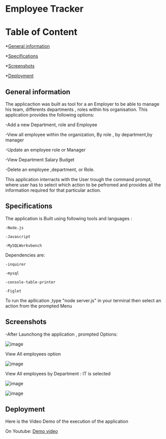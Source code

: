 # Employee Tracker

# Table of Content
*[General information](#general-information)

*[Specifications](#specifications)

*[Screenshots](#screenshots)

*[Deployment](#deployment)


## General information
The applicaction was built as tool for a an Employer  to be able to manage his team, differents departments , roles  within his organisation.
This application provides the following options:

-Add a new Department, role and Employee

-View all employee within the organization, By role , by department,by manager

-Update an employee role or Manager

-View Department Salary Budget

-Delete an employee ,department, or Role.

This application interracts with the User trough the command prompt, where user has to select which action to be pefromed and provides all the information required for that particular action.

## Specifications

The application is Built using following tools and languages :

    -Node.js

    -Javascript

    -MySQLWorkvbench

Dependencies are:

    -inquirer

    -mysql

    -console-table-printer

    -Figlet

To run the apllication ,type "node server.js" in your terminal
then select an action from the prompted Menu


## Screenshots

-After Launchong the application , prompted Options:

![image](https://user-images.githubusercontent.com/77184762/118384362-88a25900-b5d3-11eb-9d3a-f90e21708950.png)

View All employees option

![image](https://user-images.githubusercontent.com/77184762/118384423-db7c1080-b5d3-11eb-9f42-6ed5ff4e7109.png)

View All employees by Department : IT is selected

![image](https://user-images.githubusercontent.com/77184762/118384463-23029c80-b5d4-11eb-8fb0-7e00a3fc1950.png)

![image](https://user-images.githubusercontent.com/77184762/118384531-ade39700-b5d4-11eb-8d6b-c876dfc3a1f6.png)




## Deployment

Here is the Video Demo of the execution of the application


On Youtube: [Demo video](https://youtu.be/bs42u_rFaGk)



